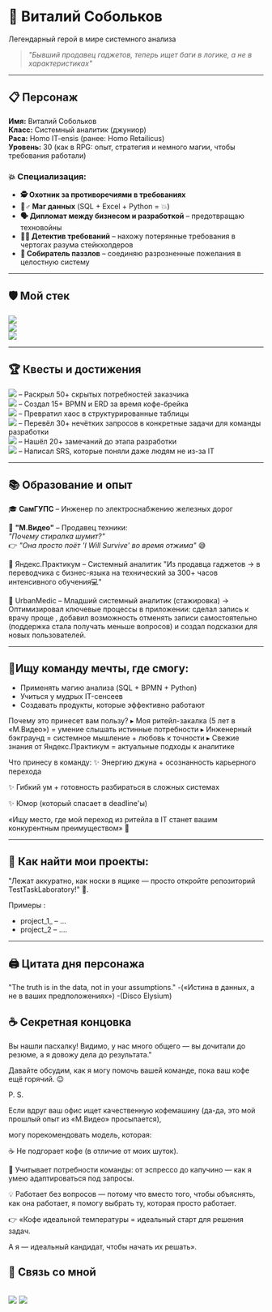 # 🧙 Виталий Собольков
Легендарный герой в мире системного анализа  

> *"Бывший продавец гаджетов, теперь ищет баги в логике, а не в характеристиках"*  

---

## 📋 Персонаж  
**Имя:** Виталий Собольков  
**Класс:** Системный аналитик (джуниор)  
**Раса:** Homo IT-ensis (ранее: Homo Retailicus)  
**Уровень:** 30 (как в RPG: опыт, стратегия и немного магии, чтобы требования работали)

### 💥 Специализация:  
- **🕵️ Охотник за противоречиями в требованиях**  
- **🧙♂️ Маг данных** (SQL + Excel + Python = 💥)
- **🗣️ Дипломат между бизнесом и разработкой** – предотвращаю техновойны  
- **🕵️‍♂️ Детектив требований** – нахожу потерянные требования в чертогах разума стейкхолдеров  
- **🧩 Собиратель паззлов** – соединяю разрозненные пожелания в целостную систему  

---

## 🛡️ Мой стек  
[![](https://img.shields.io/badge/SQL%20%7C%20BPMN%20%7C%20User%20Stories-blue )](https://github.com/vitalysobolkov )  
[![](https://img.shields.io/badge/Confluence%20%7C%20Figma%20%7C%20Excel-orange )](https://github.com/vitalysobolkov )  
[![](https://img.shields.io/badge/Python%20%7C%20Data%20Analysis-yellow )](https://github.com/vitalysobolkov )  

---

## 🏆 Квесты и достижения   
[![](https://img.shields.io/badge/Детектив_требований-brightgreen)](https://github.com/vitalysobolkov) – Раскрыл 50+ скрытых потребностей заказчика  
[![](https://img.shields.io/badge/Мастер_диаграмм-blue)](https://github.com/vitalysobolkov) – Создал 15+ BPMN и ERD за время кофе-брейка  
[![](https://img.shields.io/badge/Маг_данных-purple)](https://github.com/vitalysobolkov) – Превратил хаос в структурированные таблицы  
[![](https://img.shields.io/badge/Переводчик_бизнеса-orange)](https://github.com/vitalysobolkov) – Перевёл 30+ нечётких запросов в конкретные задачи для команды разработки  
[![](https://img.shields.io/badge/Охотник_за_багами-red)](https://github.com/vitalysobolkov) – Нашёл 20+ замечаний до этапа разработки  
[![](https://img.shields.io/badge/Создатель_документации-yellow)](https://github.com/vitalysobolkov) – Написал SRS, которые поняли даже людям не из-за IT 

---

## 📚 Образование и опыт  
🎓 **СамГУПС** – Инженер по электроснабжению железных дорог  

💼 **"М.Видео"** – Продавец техники:  
  *"Почему стиралка шумит?"*  
  👉 *"Она просто поёт 'I Will Survive' во время отжима"* 😅  

  🎯 Яндекс.Практикум – Системный аналитик
"Из продавца гаджетов → в переводчика с бизнес-языка на технический за 300+ часов интенсивного обучения💻"
  
  💼 UrbanMedic – Младший системный аналитик (стажировка) → 
 Оптимизировал ключевые процессы в приложении: сделал запись к врачу проще , добавил возможность отменять записи самостоятельно 
  (поддержка стала получать меньше вопросов) и создал подсказки для новых пользователей.
   

---

## 🎯Ищу команду мечты, где смогу:
 + Применять магию анализа (SQL + BPMN + Python)
+ Учиться у мудрых IT-сенсеев
+ Создавать продукты, которые эффективно работают

Почему это принесет вам пользу?
▸ Моя ритейл-закалка (5 лет в «М.Видео») = умение слышать истинные потребности
▸ Инженерный бэкграунд = системное мышление + любовь к точности
▸ Свежие знания от Яндекс.Практикум = актуальные подходы к аналитике

Что принесу в команду:
✨ Энергию джуна + осознанность карьерного перехода

✨ Гибкий ум + готовность разбираться в сложных системах

✨ Юмор (который спасает в deadline'ы)

«Ищу место, где мой переход из ритейла в IT станет вашим конкурентным преимуществом» 💫

---
## 📁 Как найти мои проекты:
 "Лежат аккуратно, как носки в ящике — просто откройте репозиторий TestTaskLaboratory!" 📁.
 
Примеры :
- project_1_ – ...
- project_2 – ....

---
## 🖨️ Цитата дня персонажа 
"The truth is in the data, not in your assumptions."
-(«Истина в данных, а не в ваших предположениях»)
-(Disco Elysium)
## ☕ Секретная концовка 
Вы нашли пасхалку! Видимо, у нас много общего — вы дочитали до резюме, а я довожу дела до результата."

Давайте обсудим, как я могу помочь вашей команде, пока ваш кофе ещё горячий. 😉

P. S.

Если вдруг ваш офис ищет качественную кофемашину (да-да, это мой прошлый опыт из «М.Видео» просыпается),

могу порекомендовать модель, которая:


☕ Не подгорает кофе (в отличие от моих шуток).

🧐 Учитывает потребности команды: от эспрессо до капучино — как я умею адаптироваться под запросы.

💡 Работает без вопросов — потому что вместо того, чтобы объяснять, как она работает, я помогу выбрать ту, которая просто работает.

👉 «Кофе идеальной температуры = идеальный старт для решения задач. 

А я — идеальный кандидат, чтобы начать их решать».


## 📩 Связь со мной
[![](https://img.shields.io/badge/Telegram-@ya_vitalyan-blue)](https://t.me/sa_vitaly)
[![](https://img.shields.io/badge/Email-vitaly.sobolkov@yandex.ru-green)](mailto:vitaly.sobolkov@yandex.ru)  
---
